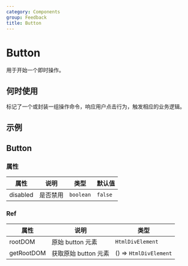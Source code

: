 ```yaml
---
category: Components
group: Feedback
title: Button
---
```


# Button

用于开始一个即时操作。

## 何时使用

标记了一个或封装一组操作命令，响应用户点击行为，触发相应的业务逻辑。

## 示例

<code src="./demos/demo1.jsx"></code>

## Button

### 属性

| 属性     | 说明     | 类型      | 默认值  |
| -------- | -------- | --------- | ------- |
| disabled | 是否禁用 | `boolean` | `false` |

### Ref

| 属性       | 说明                 | 类型                   |
| ---------- | -------------------- | ---------------------- |
| rootDOM    | 原始 button 元素     | `HtmlDivElement`       |
| getRootDOM | 获取原始 button 元素 | () => `HtmlDivElement` |
